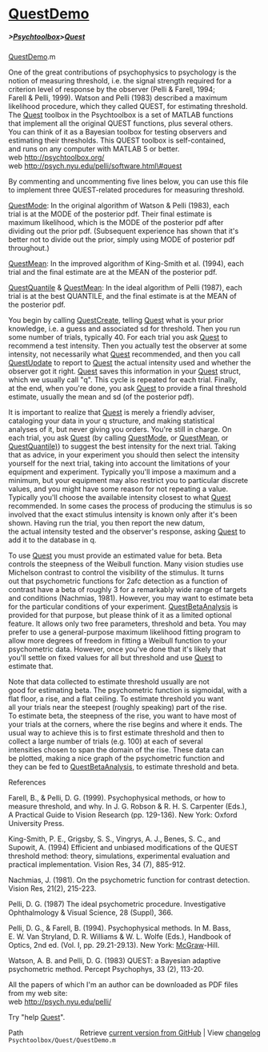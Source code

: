 # [QuestDemo](QuestDemo)
##### >[Psychtoolbox](Psychtoolbox)>[Quest](Quest)

[QuestDemo](QuestDemo).m  
  
One of the great contributions of psychophysics to psychology is the  
notion of measuring threshold, i.e. the signal strength required for a  
criterion level of response by the observer (Pelli & Farell, 1994;  
Farell & Pelli, 1999). Watson and Pelli (1983) described a maximum  
likelihood procedure, which they called QUEST, for estimating threshold.  
The [Quest](Quest) toolbox in the Psychtoolbox is a set of MATLAB functions  
that implement all the original QUEST functions, plus several others.  
You can think of it as a Bayesian toolbox for testing observers and  
estimating their thresholds. This QUEST toolbox is self-contained,  
and runs on any computer with MATLAB 5 or better.  
web http://psychtoolbox.org/  
web http://psych.nyu.edu/pelli/software.html\#quest  
  
By commenting and uncommenting five lines below, you can use this file  
to implement three QUEST-related procedures for measuring threshold.  
  
[QuestMode](QuestMode): In the original algorithm of Watson & Pelli (1983), each  
trial is at the MODE of the posterior pdf. Their final estimate is  
maximum likelihood, which is the MODE of the posterior pdf after  
dividing out the prior pdf. (Subsequent experience has shown that it's  
better not to divide out the prior, simply using MODE of posterior pdf  
throughout.)  
  
[QuestMean](QuestMean): In the improved algorithm of King-Smith et al. (1994), each  
trial and the final estimate are at the MEAN of the posterior pdf.  
  
[QuestQuantile](QuestQuantile) & [QuestMean](QuestMean): In the ideal algorithm of Pelli (1987), each  
trial is at the best QUANTILE, and the final estimate is at the MEAN of  
the posterior pdf.  
  
You begin by calling [QuestCreate](QuestCreate), telling [Quest](Quest) what is your prior  
knowledge, i.e. a guess and associated sd for threshold. Then you run  
some number of trials, typically 40. For each trial you ask [Quest](Quest) to  
recommend a test intensity. Then you actually test the observer at some  
intensity, not necessarily what [Quest](Quest) recommended, and then you call  
[QuestUpdate](QuestUpdate) to report to [Quest](Quest) the actual intensity used and whether the  
observer got it right. [Quest](Quest) saves this information in your [Quest](Quest) struct,  
which we usually call "q". This cycle is repeated for each trial. Finally,  
at the end, when you're done, you ask [Quest](Quest) to provide a final threshold  
estimate, usually the mean and sd (of the posterior pdf).  
  
It is important to realize that [Quest](Quest) is merely a friendly adviser,  
cataloging your data in your q structure, and making statistical  
analyses of it, but never giving you orders. You're still in charge. On  
each trial, you ask [Quest](Quest) (by calling [QuestMode](QuestMode), or [QuestMean](QuestMean), or  
[QuestQuantile)](QuestQuantile)) to suggest the best intensity for the next trial. Taking  
that as advice, in your experiment you should then select the intensity  
yourself for the next trial, taking into account the limitations of your  
equipment and experiment. Typically you'll impose a maximum and a  
minimum, but your equipment may also restrict you to particular discrete  
values, and you might have some reason for not repeating a value.  
Typically you'll choose the available intensity closest to what [Quest](Quest)  
recommended. In some cases the process of producing the stimulus is so  
involved that the exact stimulus intensity is known only after it's been  
shown. Having run the trial, you then report the new datum,  
the actual intensity tested and the observer's response, asking [Quest](Quest) to  
add it to the database in q.  
  
To use [Quest](Quest) you must provide an estimated value for beta. Beta  
controls the steepness of the Weibull function. Many vision studies use  
Michelson contrast to control the visibility of the stimulus. It turns  
out that psychometric functions for 2afc detection as a function of  
contrast have a beta of roughly 3 for a remarkably wide range of targets  
and conditions (Nachmias, 1981). However, you may want to estimate beta  
for the particular conditions of your experiment. [QuestBetaAnalysis](QuestBetaAnalysis) is  
provided for that purpose, but please think of it as a limited optional  
feature. It allows only two free parameters, threshold and beta. You may  
prefer to use a general-purpose maximum likelihood fitting program to  
allow more degrees of freedom in fitting a Weibull function to your  
psychometric data. However, once you've done that it's likely that  
you'll settle on fixed values for all but threshold and use [Quest](Quest) to  
estimate that.  
  
Note that data collected to estimate threshold usually are not  
good for estimating beta. The psychometric function is sigmoidal, with a  
flat floor, a rise, and a flat ceiling. To estimate threshold you want  
all your trials near the steepest (roughly speaking) part of the rise.  
To estimate beta, the steepness of the rise, you want to have most of  
your trials at the corners, where the rise begins and where it ends. The  
usual way to achieve this is to first estimate threshold and then to  
collect a large number of trials (e.g. 100) at each of several  
intensities chosen to span the domain of the rise. These data can  
be plotted, making a nice graph of the psychometric function and  
they can be fed to [QuestBetaAnalysis](QuestBetaAnalysis), to estimate threshold and beta.  
  
References  
  
Farell, B., & Pelli, D. G. (1999). Psychophysical methods, or how to  
measure threshold, and why. In J. G. Robson & R. H. S. Carpenter (Eds.),  
A Practical Guide to Vision Research (pp. 129-136). New York: Oxford  
University Press.  
  
King-Smith, P. E., Grigsby, S. S., Vingrys, A. J., Benes, S. C., and  
Supowit, A. (1994) Efficient and unbiased modifications of the QUEST  
threshold method: theory, simulations, experimental evaluation and  
practical implementation. Vision Res, 34 (7), 885-912.  
  
Nachmias, J. (1981). On the psychometric function for contrast detection.  
Vision Res, 21(2), 215-223.  
  
Pelli, D. G. (1987) The ideal psychometric procedure. Investigative  
Ophthalmology & Visual Science, 28 (Suppl), 366.  
  
Pelli, D. G., & Farell, B. (1994). Psychophysical methods. In M. Bass,  
E. W. Van Stryland, D. R. Williams & W. L. Wolfe (Eds.), Handbook of  
Optics, 2nd ed. (Vol. I, pp. 29.21-29.13). New York: [McGraw](McGraw)-Hill.  
  
Watson, A. B. and Pelli, D. G. (1983) QUEST: a Bayesian adaptive  
psychometric method. Percept Psychophys, 33 (2), 113-20.  
  
All the papers of which I'm an author can be downloaded as PDF files  
from my web site:  
web http://psych.nyu.edu/pelli/  
  
Try "help [Quest](Quest)".  




<div class="code_header" style="text-align:right;">
  <span style="float:left;">Path&nbsp;&nbsp;</span> <span class="counter">Retrieve <a href=
  "https://raw.github.com/Psychtoolbox-3/Psychtoolbox-3/beta/Psychtoolbox/Quest/QuestDemo.m">current version from GitHub</a> | View <a href=
  "https://github.com/Psychtoolbox-3/Psychtoolbox-3/commits/beta/Psychtoolbox/Quest/QuestDemo.m">changelog</a></span>
</div>
<div class="code">
  <code>Psychtoolbox/Quest/QuestDemo.m</code>
</div>


